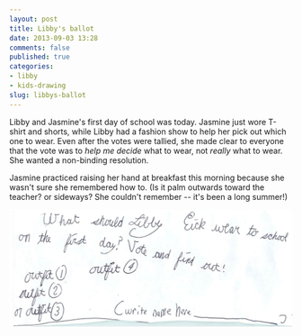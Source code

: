 ```yaml
---
layout: post
title: Libby's ballot
date: 2013-09-03 13:28
comments: false
published: true
categories:
- libby
- kids-drawing
slug: libbys-ballot
---
```

Libby and Jasmine's first day of school was today.  Jasmine just wore T-shirt and shorts, while Libby had a fashion show to help her pick out which one to wear.  Even after the votes were tallied, she made clear to everyone that the vote was to *help me decide* what to wear, not *really* what to wear. She wanted a non-binding resolution.  

Jasmine practiced raising her hand at breakfast this morning because she wasn't sure she remembered how to.  (Is it palm outwards toward the teacher?  or sideways?  She couldn't remember -- it's been a long summer!)

![Libby Ballot](/assets/images/2013/2013-08-30/2013-08-30-at-11-11-36.jpg)
